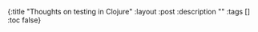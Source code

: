 {:title "Thoughts on testing in Clojure"
 :layout :post
 :description ""
 :tags  []
 :toc false}



<div id="editor"></div>

<script src="../../js/clojure-mode.js" type="application/javascript"></script>

<script>nextjournal.clojure_mode.demo.render("editor", `(require '[clojure.test :as t])

(defonce test-report-methods (methods t/report))

(def ^:dynamic *test-results* nil)

(defn- register-test-result! [m]
  (when *test-results*
    (when-let [test-var (last t/*testing-vars*)]
      (dosync
        (commute *test-results*
                 update
                 test-var
                 (fnil conj [])
                 (assoc m :context-str t/*testing-contexts*))))))

(defmethod t/report :pass [m]
  (register-test-result! m)
  ((get test-report-methods :pass) m))

(defmethod t/report :fail [m]
  (register-test-result! m)
  ((get test-report-methods :fail) m))

(defmethod t/report :error [m]
  (register-test-result! m)
  ((get test-report-methods :error) m))

(defn tests->data [ns]
  (binding [*test-results* (ref {})
            t/*test-out* (new java.io.StringWriter)]
    (t/test-ns ns)
    @*test-results*))

(defn data->report [report-data]
  (run! (fn [[test-var results]]
          (run! #(binding [t/*testing-contexts* (:context-str %)
                           t/*testing-vars* [test-var]]
                   ((get test-report-methods (:type %)) %))
                results))
        report-data))

(-> *ns*
    ;; run get test results as data w/o printing
    tests->data
    ;; print standard clojure.test results
    data->report)

(comment
  ;; the above is equivalent to:
  (t/test-ns *ns*))`);
